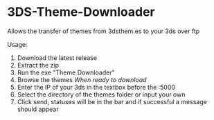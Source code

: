# 3DS-Theme-Downloader
Allows the transfer of themes from 3dsthem.es to your 3ds over ftp

Usage:
1. Download the latest release
2. Extract the zip
3. Run the exe "Theme Downloader"
4. Browse the themes
*When ready to download*
5. Enter the IP of your 3ds in the textbox before the :5000
6. Select the directory of the themes folder or input your own
7. Click send, statuses will be in the bar and if successful a message should appear
